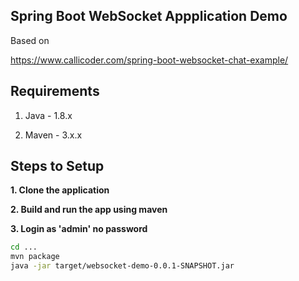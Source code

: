## Spring Boot WebSocket Appplication Demo

Based on

https://www.callicoder.com/spring-boot-websocket-chat-example/



## Requirements

1. Java - 1.8.x

2. Maven - 3.x.x

## Steps to Setup

**1. Clone the application**

**2. Build and run the app using maven**

**3. Login as 'admin' no password**

```bash
cd ...
mvn package
java -jar target/websocket-demo-0.0.1-SNAPSHOT.jar
```

